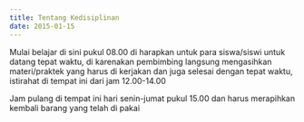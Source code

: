```yaml
---
title: Tentang Kedisiplinan 
date: 2015-01-15
---
```


Mulai belajar di sini pukul 08.00 di harapkan untuk para siswa/siswi untuk datang tepat waktu, di karenakan pembimbing langsung mengasihkan materi/praktek yang harus di kerjakan dan juga selesai dengan tepat waktu, istirahat di tempat ini dari jam 12.00-14.00 

Jam pulang di tempat ini hari senin-jumat pukul 15.00 dan harus merapihkan kembali barang yang telah di pakai 